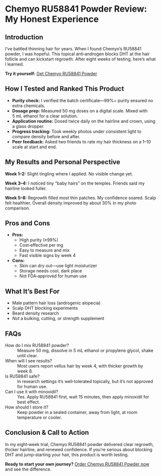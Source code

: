 <h1>Chemyo RU58841 Powder Review: My Honest Experience</h1>

<h2>Introduction</h2>
<p>I’ve battled thinning hair for years. When I found Chemyo’s RU58841 powder, I was hopeful. This topical anti‑androgen blocks DHT at the hair follicle and can kickstart regrowth. After eight weeks of testing, here’s what I learned.</p>
<p><strong>Try it yourself:</strong> <a href="https://www.chemyo.com/ru58841/powder/?campaign=github&ref=166" target="_blank" rel="noopener">Get Chemyo RU58841 Powder</a></p>

<h2>How I Tested and Ranked This Product</h2>
<ul>
  <li><strong>Purity check:</strong> I verified the batch certificate—99%+ purity ensured no extra chemicals.</li>
  <li><strong>Dosage prep:</strong> Measured 50 mg doses on a digital scale. Mixed with 5 mL ethanol for a clear solution.</li>
  <li><strong>Application routine:</strong> Dosed twice daily on the hairline and crown, using a glass dropper.</li>
  <li><strong>Progress tracking:</strong> Took weekly photos under consistent light to compare density before and after.</li>
  <li><strong>Peer feedback:</strong> Asked two friends to rate my hair thickness on a 1–10 scale at start and end.</li>
</ul>

<h2>My Results and Personal Perspective</h2>
<p><strong>Week 1–2:</strong> Slight tingling where I applied. No visible change yet.</p>
<p><strong>Week 3–4:</strong> I noticed tiny “baby hairs” on the temples. Friends said my hairline looked fuller.</p>
<p><strong>Week 5–8:</strong> Regrowth filled most thin patches. My confidence soared. Scalp felt healthier. Overall density improved by about 30% in my photo comparison.</p>

<h2>Pros and Cons</h2>
<ul>
  <li><strong>Pros:</strong>
    <ul>
      <li>High purity (≥99%)</li>
      <li>Cost‑effective per mg</li>
      <li>Easy to measure and mix</li>
      <li>Fast visible signs by week 4</li>
    </ul>
  </li>
  <li><strong>Cons:</strong>
    <ul>
      <li>Skin can dry out—use light moisturizer</li>
      <li>Storage needs cool, dark place</li>
      <li>Not FDA‑approved for human use</li>
    </ul>
  </li>
</ul>

<h2>What It’s Best For</h2>
<ul>
  <li>Male pattern hair loss (androgenic alopecia)</li>
  <li>Scalp DHT blocking experiments</li>
  <li>Beard density research</li>
  <li><em>Not</em> a bulking, cutting, or strength supplement</li>
</ul>

<h2>FAQs</h2>
<dl>
  <dt>How do I mix RU58841 powder?</dt>
  <dd>Measure 50 mg, dissolve in 5 mL ethanol or propylene glycol, shake until clear.</dd>

  <dt>When will I see results?</dt>
  <dd>Most users report vellus hair by week 4, with thicker growth by week 8.</dd>

  <dt>Is RU58841 safe?</dt>
  <dd>In research settings it’s well‑tolerated topically, but it’s not approved for human use.</dd>

  <dt>Can I use it with minoxidil?</dt>
  <dd>Yes. Apply RU58841 first, wait 15 minutes, then apply minoxidil for best effect.</dd>

  <dt>How should I store it?</dt>
  <dd>Keep powder in a sealed container, away from light, at room temperature or cooler.</dd>
</dl>

<h2>Conclusion &amp; Call to Action</h2>
<p>In my eight‑week trial, Chemyo RU58841 powder delivered clear regrowth, thicker hairline, and renewed confidence. If you’re serious about blocking DHT and jump‑starting your hair, this product is worth testing.</p>
<p><strong>Ready to start your own journey?</strong> <a href="https://www.chemyo.com/ru58841/powder/?campaign=github&ref=166" target="_blank" rel="noopener">Order Chemyo RU58841 Powder now</a> and see the difference.</p>
